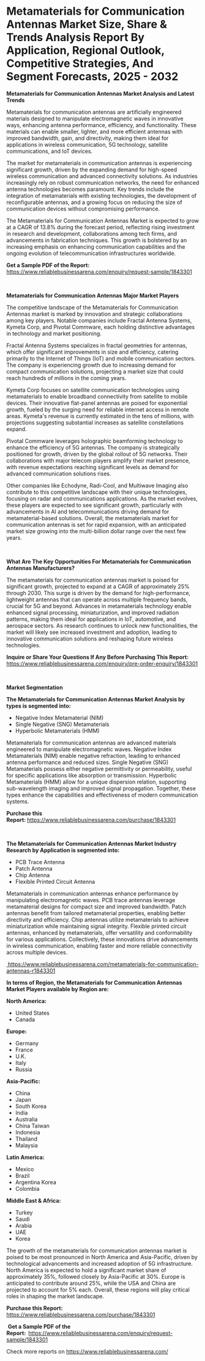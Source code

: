 <p><h1>Metamaterials for Communication Antennas Market Size, Share & Trends Analysis Report By Application, Regional Outlook, Competitive Strategies, And Segment Forecasts, 2025 - 2032</h1></p><p><strong>Metamaterials for Communication Antennas Market Analysis and Latest Trends</strong></p>
<p><p>Metamaterials for communication antennas are artificially engineered materials designed to manipulate electromagnetic waves in innovative ways, enhancing antenna performance, efficiency, and functionality. These materials can enable smaller, lighter, and more efficient antennas with improved bandwidth, gain, and directivity, making them ideal for applications in wireless communication, 5G technology, satellite communications, and IoT devices.</p><p>The market for metamaterials in communication antennas is experiencing significant growth, driven by the expanding demand for high-speed wireless communication and advanced connectivity solutions. As industries increasingly rely on robust communication networks, the need for enhanced antenna technologies becomes paramount. Key trends include the integration of metamaterials with existing technologies, the development of reconfigurable antennas, and a growing focus on reducing the size of communication devices without compromising performance.</p><p>The Metamaterials for Communication Antennas Market is expected to grow at a CAGR of 13.8% during the forecast period, reflecting rising investment in research and development, collaborations among tech firms, and advancements in fabrication techniques. This growth is bolstered by an increasing emphasis on enhancing communication capabilities and the ongoing evolution of telecommunication infrastructures worldwide.</p></p>
<p><strong>Get a Sample PDF of the Report:&nbsp;</strong> <a href="https://www.reliablebusinessarena.com/enquiry/request-sample/1843301?utm_campaign=2114&utm_medium=2&utm_source=Github&utm_content=ia&utm_term=15022025&utm_id=metamaterials-for-communication-antennas">https://www.reliablebusinessarena.com/enquiry/request-sample/1843301</a></p>
<p>&nbsp;</p>
<p><strong>Metamaterials for Communication Antennas Major Market Players</strong></p>
<p><p>The competitive landscape of the Metamaterials for Communication Antennas market is marked by innovation and strategic collaborations among key players. Notable companies include Fractal Antenna Systems, Kymeta Corp, and Pivotal Commware, each holding distinctive advantages in technology and market positioning.</p><p>Fractal Antenna Systems specializes in fractal geometries for antennas, which offer significant improvements in size and efficiency, catering primarily to the Internet of Things (IoT) and mobile communication sectors. The company is experiencing growth due to increasing demand for compact communication solutions, projecting a market size that could reach hundreds of millions in the coming years.</p><p>Kymeta Corp focuses on satellite communication technologies using metamaterials to enable broadband connectivity from satellite to mobile devices. Their innovative flat-panel antennas are poised for exponential growth, fueled by the surging need for reliable internet access in remote areas. Kymeta's revenue is currently estimated in the tens of millions, with projections suggesting substantial increases as satellite constellations expand.</p><p>Pivotal Commware leverages holographic beamforming technology to enhance the efficiency of 5G antennas. The company is strategically positioned for growth, driven by the global rollout of 5G networks. Their collaborations with major telecom players amplify their market presence, with revenue expectations reaching significant levels as demand for advanced communication solutions rises.</p><p>Other companies like Echodyne, Radi-Cool, and Multiwave Imaging also contribute to this competitive landscape with their unique technologies, focusing on radar and communications applications. As the market evolves, these players are expected to see significant growth, particularly with advancements in AI and telecommunications driving demand for metamaterial-based solutions. Overall, the metamaterials market for communication antennas is set for rapid expansion, with an anticipated market size growing into the multi-billion dollar range over the next few years.</p></p>
<p>&nbsp;</p>
<p><strong>What Are The Key Opportunities For Metamaterials for Communication Antennas Manufacturers?</strong></p>
<p><p>The metamaterials for communication antennas market is poised for significant growth, projected to expand at a CAGR of approximately 25% through 2030. This surge is driven by the demand for high-performance, lightweight antennas that can operate across multiple frequency bands, crucial for 5G and beyond. Advances in metamaterials technology enable enhanced signal processing, miniaturization, and improved radiation patterns, making them ideal for applications in IoT, automotive, and aerospace sectors. As research continues to unlock new functionalities, the market will likely see increased investment and adoption, leading to innovative communication solutions and reshaping future wireless technologies.</p></p>
<p><strong>Inquire or Share Your Questions If Any Before Purchasing This Report:</strong> <a href="https://www.reliablebusinessarena.com/enquiry/pre-order-enquiry/1843301?utm_campaign=2114&utm_medium=2&utm_source=Github&utm_content=ia&utm_term=15022025&utm_id=metamaterials-for-communication-antennas">https://www.reliablebusinessarena.com/enquiry/pre-order-enquiry/1843301</a></p>
<p>&nbsp;</p>
<p><strong>Market Segmentation</strong></p>
<p><strong>The Metamaterials for Communication Antennas Market Analysis by types is segmented into:</strong></p>
<p><ul><li>Negative Index Metamaterial (NIM)</li><li>Single Negative (SNG) Metamaterials</li><li>Hyperbolic Metamaterials (HMM)</li></ul></p>
<p><p>Metamaterials for communication antennas are advanced materials engineered to manipulate electromagnetic waves. Negative Index Metamaterials (NIM) enable negative refraction, leading to enhanced antenna performance and reduced sizes. Single Negative (SNG) Metamaterials possess either negative permittivity or permeability, useful for specific applications like absorption or transmission. Hyperbolic Metamaterials (HMM) allow for a unique dispersion relation, supporting sub-wavelength imaging and improved signal propagation. Together, these types enhance the capabilities and effectiveness of modern communication systems.</p></p>
<p><strong>Purchase this Report:&nbsp;</strong><a href="https://www.reliablebusinessarena.com/purchase/1843301?utm_campaign=2114&utm_medium=2&utm_source=Github&utm_content=ia&utm_term=15022025&utm_id=metamaterials-for-communication-antennas">https://www.reliablebusinessarena.com/purchase/1843301</a></p>
<p>&nbsp;</p>
<p><strong>The Metamaterials for Communication Antennas Market Industry Research by Application is segmented into:</strong></p>
<p><ul><li>PCB Trace Antenna</li><li>Patch Antenna</li><li>Chip Antenna</li><li>Flexible Printed Circuit Antenna</li></ul></p>
<p><p>Metamaterials in communication antennas enhance performance by manipulating electromagnetic waves. PCB trace antennas leverage metamaterial designs for compact size and improved bandwidth. Patch antennas benefit from tailored metamaterial properties, enabling better directivity and efficiency. Chip antennas utilize metamaterials to achieve miniaturization while maintaining signal integrity. Flexible printed circuit antennas, enhanced by metamaterials, offer versatility and conformability for various applications. Collectively, these innovations drive advancements in wireless communication, enabling faster and more reliable connectivity across multiple devices.</p></p>
<p><a href="https://www.reliablebusinessarena.com/metamaterials-for-communication-antennas-r1843301?utm_campaign=2114&utm_medium=2&utm_source=Github&utm_content=ia&utm_term=15022025&utm_id=metamaterials-for-communication-antennas">&nbsp;https://www.reliablebusinessarena.com/metamaterials-for-communication-antennas-r1843301</a></p>
<p><strong>In terms of Region, the Metamaterials for Communication Antennas Market Players available by Region are:</strong></p>
<p>
    <p> <strong> North America: </strong>
        <ul>
            <li>United States</li>
            <li>Canada</li>
        </ul>
        </p> 
    <p> <strong> Europe: </strong>
        <ul>
            <li>Germany</li>
            <li>France</li>
            <li>U.K.</li>
            <li>Italy</li>
            <li>Russia</li>
        </ul>
        </p> 
    <p> <strong> Asia-Pacific: </strong>
        <ul>
            <li>China</li>
            <li>Japan</li>
            <li>South Korea</li>
            <li>India</li>
            <li>Australia</li>
            <li>China Taiwan</li>
            <li>Indonesia</li>
            <li>Thailand</li>
            <li>Malaysia</li>
        </ul>
        </p> 
    <p> <strong> Latin America: </strong>
        <ul>
            <li>Mexico</li>
            <li>Brazil</li>
            <li>Argentina Korea</li>
            <li>Colombia</li>
        </ul>
        </p> 
    <p> <strong> Middle East & Africa: </strong>
        <ul>
            <li>Turkey</li>
            <li>Saudi</li>
            <li>Arabia</li>
            <li>UAE</li>
            <li>Korea</li>
        </ul>
    </p>
    </p>
<p><p>The growth of the metamaterials for communication antennas market is poised to be most pronounced in North America and Asia-Pacific, driven by technological advancements and increased adoption of 5G infrastructure. North America is expected to hold a significant market share of approximately 35%, followed closely by Asia-Pacific at 30%. Europe is anticipated to contribute around 25%, while the USA and China are projected to account for 5% each. Overall, these regions will play critical roles in shaping the market landscape.</p></p>
<p><strong>Purchase this Report: </strong><a href="https://www.reliablebusinessarena.com/purchase/1843301?utm_campaign=2114&utm_medium=2&utm_source=Github&utm_content=ia&utm_term=15022025&utm_id=metamaterials-for-communication-antennas">https://www.reliablebusinessarena.com/purchase/1843301</a></p>
<p>&nbsp;<strong>Get a Sample PDF of the Report:&nbsp;&nbsp;</strong><a href="https://www.reliablebusinessarena.com/enquiry/request-sample/1843301?utm_campaign=2114&utm_medium=2&utm_source=Github&utm_content=ia&utm_term=15022025&utm_id=metamaterials-for-communication-antennas">https://www.reliablebusinessarena.com/enquiry/request-sample/1843301</a></p>
<p><strong></strong></p>
<p>Check more reports on <a href="https://www.reliablebusinessarena.com/?utm_campaign=2114&utm_medium=2&utm_source=Github&utm_content=ia&utm_term=15022025&utm_id=metamaterials-for-communication-antennas">https://www.reliablebusinessarena.com/</a></p>